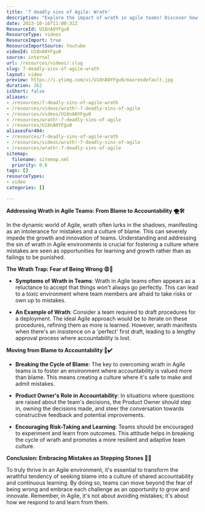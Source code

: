 ```yaml
---
title: '7 deadly sins of Agile: Wrath'
description: "Explore the impact of wrath in agile teams! Discover how blame deflection and lack of accountability disrupt productivity. Watch now! \U0001F680\U0001F4CA"
date: 2023-10-16T11:00:31Z
ResourceId: U18nA0YFgu0
ResourceType: videos
ResourceImport: true
ResourceImportSource: Youtube
videoId: U18nA0YFgu0
source: internal
url: /resources/videos/:slug
slug: 7-deadly-sins-of-agile-wrath
layout: video
preview: https://i.ytimg.com/vi/U18nA0YFgu0/maxresdefault.jpg
duration: 262
isShort: false
aliases:
- /resources/7-deadly-sins-of-agile-wrath
- /resources/videos/wrath!-7-deadly-sins-of-agile
- /resources/videos/U18nA0YFgu0
- /resources/wrath!-7-deadly-sins-of-agile
- /resources/U18nA0YFgu0
aliasesFor404:
- /resources/7-deadly-sins-of-agile-wrath
- /resources/videos/wrath!-7-deadly-sins-of-agile
- /resources/wrath!-7-deadly-sins-of-agile
sitemap:
  filename: sitemap.xml
  priority: 0.6
tags: []
resourceTypes:
- video
categories: []

---
```

**Addressing Wrath in Agile Teams: From Blame to Accountability 🌪️🛠️** 

In the dynamic world of Agile, wrath often lurks in the shadows, manifesting as an intolerance for mistakes and a culture of blame. This can severely impede the growth and innovation of teams. Understanding and addressing the sin of wrath in Agile environments is crucial for fostering a culture where mistakes are seen as opportunities for learning and growth rather than as failings to be punished. 

**The Wrath Trap: Fear of Being Wrong 😡🚫** 

- **Symptoms of Wrath in Teams**: Wrath in Agile teams often appears as a reluctance to accept that things won't always go perfectly. This can lead to a toxic environment where team members are afraid to take risks or own up to mistakes. 

- **An Example of Wrath**: Consider a team required to draft procedures for a deployment. The ideal Agile approach would be to iterate on these procedures, refining them as more is learned. However, wrath manifests when there's an insistence on a 'perfect' first draft, leading to a lengthy approval process where accountability is lost. 

**Moving from Blame to Accountability 🔄✔️** 

- **Breaking the Cycle of Blame**: The key to overcoming wrath in Agile teams is to foster an environment where accountability is valued more than blame. This means creating a culture where it's safe to make and admit mistakes. 

- **Product Owner's Role in Accountability**: In situations where questions are raised about the team's decisions, the Product Owner should step in, owning the decisions made, and steer the conversation towards constructive feedback and potential improvements. 

- **Encouraging Risk-Taking and Learning**: Teams should be encouraged to experiment and learn from outcomes. This attitude helps in breaking the cycle of wrath and promotes a more resilient and adaptive team culture. 

**Conclusion: Embracing Mistakes as Stepping Stones 🌟🌈** 

To truly thrive in an Agile environment, it's essential to transform the wrathful tendency of seeking blame into a culture of shared accountability and continuous learning. By doing so, teams can move beyond the fear of being wrong and embrace each challenge as an opportunity to grow and innovate. Remember, in Agile, it's not about avoiding mistakes; it's about how we respond to and learn from them.
